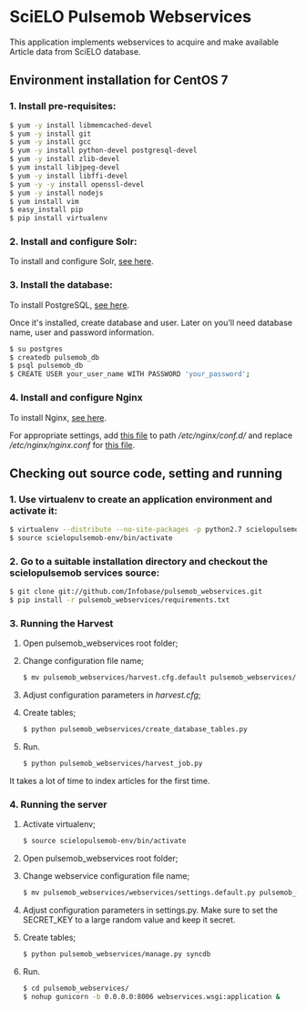 # SciELO Pulsemob Webservices

This application implements webservices to acquire and make available Article data from SciELO database.

## Environment installation for CentOS 7

### 1. Install pre-requisites:

```sh
$ yum -y install libmemcached-devel
$ yum -y install git
$ yum -y install gcc
$ yum -y install python-devel postgresql-devel
$ yum -y install zlib-devel
$ yum install libjpeg-devel
$ yum -y install libffi-devel
$ yum -y -y install openssl-devel
$ yum -y install nodejs
$ yum install vim
$ easy_install pip
$ pip install virtualenv
```

### 2. Install and configure Solr:

To install and configure Solr, [see here](https://github.com/Infobase/pulsemob_solr).

### 3. Install the database:

To install PostgreSQL, [see here](https://www.digitalocean.com/community/tutorials/how-to-install-and-use-postgresql-on-centos-7).

Once it's installed, create database and user. Later on you'll need database name, user and password information.
```sh
$ su postgres
$ createdb pulsemob_db
$ psql pulsemob_db
$ CREATE USER your_user_name WITH PASSWORD 'your_password';
```

### 4. Install and configure Nginx
To install Nginx, [see here](https://www.digitalocean.com/community/tutorials/how-to-install-nginx-on-centos-7).

For appropriate settings, add [this file](https://github.com/Infobase/pulsemob_webservices/blob/master/configuration/nginx/conf.d/pulsemob.conf) to path */etc/nginx/conf.d/* and replace */etc/nginx/nginx.conf* for [this file](https://github.com/Infobase/pulsemob_webservices/blob/master/configuration/nginx/nginx.conf).

## Checking out source code, setting and running
### 1. Use virtualenv to create an application environment and activate it:

```sh
$ virtualenv --distribute --no-site-packages -p python2.7 scielopulsemob-env
$ source scielopulsemob-env/bin/activate
```
### 2. Go to a suitable installation directory and checkout the scielopulsemob services source:

```sh
$ git clone git://github.com/Infobase/pulsemob_webservices.git
$ pip install -r pulsemob_webservices/requirements.txt
```
### 3. Running the Harvest
1. Open pulsemob_webservices root folder;
2. Change configuration file name;

    ```sh
    $ mv pulsemob_webservices/harvest.cfg.default pulsemob_webservices/harvest.cfg
    ```
3. Adjust configuration parameters in *harvest.cfg*;
4. Create tables;

    ```sh
    $ python pulsemob_webservices/create_database_tables.py
    ```
5. Run.

    ```sh
    $ python pulsemob_webservices/harvest_job.py
    ```
It takes a lot of time to index articles for the first time.

### 4. Running the server
1. Activate virtualenv;

    ```sh
    $ source scielopulsemob-env/bin/activate
    ```
2. Open pulsemob_webservices root folder;
3. Change webservice configuration file name;

    ```sh
    $ mv pulsemob_webservices/webservices/settings.default.py pulsemob_webservices/webservices/settings.py
    ```

4. Adjust configuration parameters in settings.py. Make sure to set the SECRET_KEY to a large random value and keep it secret.

5. Create tables;

    ```sh
    $ python pulsemob_webservices/manage.py syncdb
    ```
6. Run.

    ```sh
    $ cd pulsemob_webservices/
    $ nohup gunicorn -b 0.0.0.0:8006 webservices.wsgi:application &
    ```
